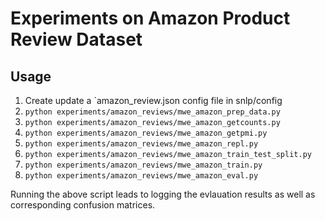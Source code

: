# Experiments on Amazon Product Review Dataset

## Usage

1. Create update a `amazon_review.json config file in snlp/config
2. `python experiments/amazon_reviews/mwe_amazon_prep_data.py`
3. `python experiments/amazon_reviews/mwe_amazon_getcounts.py`
4. `python experiments/amazon_reviews/mwe_amazon_getpmi.py`
5. `python experiments/amazon_reviews/mwe_amazon_repl.py`
6. `python experiments/amazon_reviews/mwe_amazon_train_test_split.py`
7. `python experiments/amazon_reviews/mwe_amazon_train.py`
8. `python experiments/amazon_reviews/mwe_amazon_eval.py`

Running the above script leads to logging the evlauation results as well as corresponding confusion matrices. 